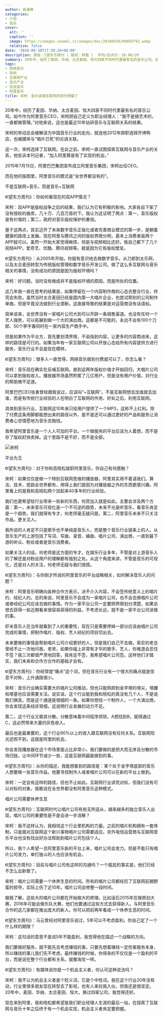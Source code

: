 ```yaml
---
author: 高海博
categories:
- 介绍
- 音乐
cover:
  alt: ''
  caption: ''
  image: https://images.soomal.cc/images/doc/20160410/00059792.webp
  relative: false
date: '2016-04-10T17:30:26+08:00'
description: 源自：t望东方周刊 | 版权：转载 |  平均/总评分：10.00/20
summary: 20年中，经历了麦田、华纳、太合麦田、恒大四家不同时代里最有名的音乐公司。如今作为阿里音乐CEO，宋柯把自己定义为职业经理人：“我不是搞艺术的，一直都做管理。”对他来说，这也是最近10年钻研音乐与互联网关系的结果……
tags:
- 网络音乐
- 宋柯
- 互联网产业
- 音乐产业
- 在线音乐
- 阿里音乐
title: 宋柯：音乐该被互联网的阳光照耀了
---
```


20年中，经历了麦田、华纳、太合麦田、恒大四家不同时代里最有名的音乐公司。如今作为阿里音乐CEO，宋柯把自己定义为职业经理人：“我不是搞艺术的，一直都做管理。”对他来说，这也是最近10年钻研音乐与互联网关系的结果。

宋柯的举动总会被解读为中国音乐行业的走向，就连他2012年辞职选择开烤鸭店，也被媒体与“唱片已死”的论调关联。

这一次，宋柯选择了互联网。在此之前，宋柯一直试图探索互联网与音乐产业的关系，他告诉本刊记者，“加入阿里算是有了实现的机会。”

2015年7月15日，阿里巴巴集团宣布成立阿里音乐集团，宋柯出任CEO。

而在他的版图里，阿里音乐的模式是“全世界都没有的”。

不是互联网+音乐，而是音乐+互联网

《t望东方周刊》：你如何看现在的双APP情况？

宋柯：双APP是版权战争之后的结果，我们认为它有积极的影响。大家各自下架了没有授权的曲库，几十万、几百万首的下。我认为这证明了两点：第一，音乐版权是有价值的；第二，政府对音乐版权保护的重视。

基于这两点，其实迈开了未来数字音乐正版化或者完善商业模式的第一步，是朝着健康的路径上发展。现在阿里与腾讯之间的版权界限分明，基本上消费者装两个APP就可以。虽然一开始大家觉得麻烦，但是与视频相比还好。我自己都下了几个视频APP，爱奇艺、优酷、腾讯视频等，就是因为它有版权壁垒。

《t望东方周刊》：从2005年开始，你就有意识地去做数字音乐。从刀郎到太乐网，以及太合麦田转型为传统版权管理和数字音乐开发公司。做了这么多互联网与音乐相关的事情，没有成功的原因是因为版权环境吗？

宋柯：好问题。当时没有做成并不是版权环境的原因，而是所处的位置。

这几年我一直在思考的结果是，如果停留在一个内容制作商的心态去整合行业，终究会失败。虽然当时太合麦田已经是国内第一大唱片企业，也尝试帮别的公司制作单曲，但是毕竟没法做到行业垄断。这直接导致的结果是对运营商没有话语权。

简单说来，全世界没有一家唱片公司大到可以开辟一条销售渠道。也没有任何一个艺人强势，可以拓展到做一个大的演出商。这都是不可能的，永远不会有100个刀郎、50个李宇春同时在一家内容生产商手中。

但是如果作为平台方，首先要划清界限，不染指到内容，让更多的内容商进来，这样的路径是可行的。如果当年有一家互联网公司以开放心态给所有内容提供方进行服务，音乐行业不会是现在模样。

《t望东方周刊》：很多人一直觉得，网络音乐做到付费就可以了，你怎么看？

宋柯：音乐现在确实在反哺互联网。直到这两年版权价值才开始回归，大唱片公司可以拿到版权收入。播放器市场虽然积累了几亿用户，但是没有用户价值，对行业的帮助微不足道。

阿里巴巴CEO张勇曾经跟我说过，应该叫“+互联网”。不是互联网想去加谁就去加谁，而是有传统行业经验的人在明白了互联网的作用、好处之后，利用互联网。

具体到音乐行业，互联网这10年来只给用户提供了一个MP3，这称不上红利。除了付费这条用脚都能想出来的路径以外，是不是还可以通过更好的产品和服务让消费者心甘情愿地为音乐去掏钱。

我希望阿里音乐是一个人人可加的平台。一个做服务的平台应该为人着想，而不是存了版权赶快卖掉。这个思路不是不好，而不是全部。

![宋柯](https://images.soomal.cc/images/doc/20160410/00059792.webp)





平台为王

《t望东方周刊》：对于你和高晓松就职阿里音乐，你自己有何感触？

宋柯：如果仅仅是做一个特别互联网思维的播放器，阿里其实用不着请我们。算法、技术、思路全世界都有，用得上我们是因为对播放器之外的东西更感兴趣。阿里看上的是我和高晓松两个加起来40多年的行业经验。

我们也更希望给行业带来一些新的东西，何炅加入就是如此。主要会涉及两个方面：第一，未来音乐可视化是一个不可逆的趋势，未来不光是听音乐，看音乐肯定是一个趋势。我们就得有专才，何老师毫无疑问是。第二，阿里音乐未来不只关注作品，更关注人。

我所说的人肯定不只是歌手也不单纯是音乐人，而是整个音乐行业链条上的人。从音乐生产的上游包括了写词、写曲、录音、编曲、唱片公司、演出商，一直到最下游的听众、粉丝或者是音乐消费者。

如果关注人的话，何老师是这方面的专才。在娱乐行业多年，不管是对上游音乐人的了解还是对粉丝用户的理解都有独到之处。从这个角度来讲，不管是音乐的可视化，还是对人的关注，何老师无疑与我们很搭。

《t望东方周刊》：与你刚才所说的阿里音乐的平台战略相关，如何解决音乐人的问题？

宋柯：阿里音乐明确向各种合作方表示，决不介入内容，不会签传统意义上的唱片约、经纪人约。总的来说，阿里音乐不会成为一家唱片公司，也不会去做唱片公司或者经纪公司应该去做的事情。作为一家平台公司一定要把界限划分清楚，如果总想去获得一些近期看来很容易获得的利益，不考虑长远，就不是一家平台公司该做的事。

虾米音乐人在当年就看到了人的重要性，现在只是需要停掉一部分应该由唱片公司完成的事情，把制作唱片、版权、艺人经纪的项目切出去。

未来要做的事情是帮助唱片公司介绍更好的人，但是我们自己不去做。索尼的老总曾经不止一次地问我，老宋，如果你碰上非常有才华的歌手、艺人，你难道会忍住不签？我三次都很严肃地回答，我肯定不签，我希望唱片公司签。这样他们才踏实，我们未来和合作方合作的基础才会有。

《t望东方周刊》：你经常提“痛点”这个词，但在音乐行业有一个很大的痛点就是信息不对称，上升通路很小。

宋柯：音乐行业确实需要大的唱片公司推动，但也只能照顾到金字塔的塔尖，塔腰和塔基也应该需要关注。说实话，这个行业能到我和晓松的真没有几个人，不是说我们俩高，而是这个通道是很细的一条。如果你想找一个制作人，一个大演出商，你会发现这条线非常细，这说明行业发展的动力不足。

第二，这个行业又极其分散。分散意味着中间程序烦琐，A想找到B，就得通过C，这必然带来大量的灰色收入。

最后也是最重要的，这个行业90%以上的收入跟互联网没有任何关系。互联网阳光还照不到，这就是阿里的机会。

你会发现播放器在这个市场里面占比非常小，我们要做的是把大而无序且分散的市场归拢，让中间环节减少一些，这是互联网最能做到的事。

《t望东方周刊》：从你的描述，我能想象到的路径是：某个处于金字塔底部的音乐人想要做一张音乐作品，他要寻找制作人或者唱片公司可以在新的平台上做到。

宋柯：一定会有这样的路径，但也不止如此。互联网行业讲究对标，但我们没有可以对标的对象，我敢说在全世界都没有阿里音乐这种模式。

唱片公司需要休养生息

《t望东方周刊》：互联网时代让唱片公司有些无所适从，越来越多的独立音乐人出现，唱片公司的重要性是不是会进一步消解？

宋柯：我不这样认为，我相信这个行业里机构的力量。之前的唱片机构拥有一套体制，只是面对互联网这个新兴事物唱片公司需要适应。另外电信运营商与互联网音乐平台也没有找出好办法帮助到唱片公司包括个人。

所以，我个人希望一旦阿里音乐新的平台上来，唱片公司会发力。但是不能只有唱片公司发力，单打独斗的人也应该有机会。

《t望东方周刊》：目前与唱片公司有这样的沟通吗？一个尴尬的事实是，他们已经不怎么出新歌了。

宋柯：唱片公司需要一个休养生息的时间。所有的唱片公司都经历了互联网前期野蛮的掠夺，实际上伤了近10年。唱片公司会修整一段时间。

据我了解，这些大的唱片公司都在开始做大的修理。比如滚石2015年在做原创大赛，2016年可能会做乐队大赛，他们也要通过这些方式去获得新人。与阿里音乐合作的这几家都在推出庞大的新人。你可以把前两年看成一个休养生息的时间。

《t望东方周刊》：马云曾经对阿里音乐说过，5年可以不考虑盈利。你自己定了一个什么样的期限？

宋柯：这句话的意思不是说5年不能盈利，我觉得他在描述一个战略的方向。

我们要做好服务，就不能先去考虑赚钱的事，只要先想着赚钱一定伤害服务本身，所以赚钱的事儿我们先不考虑。最终赚钱的时候，你得来的不仅仅是一个盈利的平台，而是说在整个行业都有关系。就像淘宝一样。

《t望东方周刊》：有媒体说你是一个机会主义者，你认可这种说法吗？

宋柯：我不认为机会主义者是个贬义词，它是个中性词。我在这个行业20年没有动，行业里很多朋友现在转型去了影视，也有人来拉我入伙，但我还是很坚定。20年中，麦田、华纳、太合麦田、恒大，换过四家公司，我觉得还好。

现在来到阿里，我和晓松都希望是我们职业经理人生涯的最后一站，在探索了互联网与音乐十年之后终于有一个机会实现，机会主义者肯定要把握。